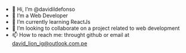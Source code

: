 - 👋 Hi, I’m @davidildefonso
- 👀 I’m a Web Developer
- 🌱 I’m currently learning ReactJs 
- 💞️ I’m looking to collaborate on a project related to web development
- 📫 How to reach me: throught github or email at david_lion_ig@outlook.com.pe

<!---
davidildefonso/davidildefonso is a ✨ special ✨ repository because its `README.md` (this file) appears on your GitHub profile.
You can click the Preview link to take a look at your changes.
--->
